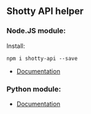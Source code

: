 ## Shotty API helper

### Node.JS module:

Install:

`npm i shotty-api --save`

- [Documentation](js/readme.md)


### Python module:

- [Documentation](py/readme.md)
